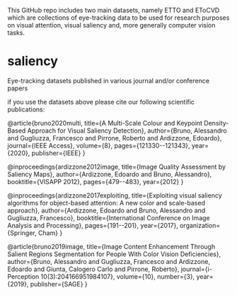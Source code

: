 This GitHub repo includes two main datasets, namely ETTO and EToCVD which are collections of eye-tracking data to be used for research purposes on visual attention, visual saliency and, more generally computer vision tasks. 


# saliency
Eye-tracking datasets published in various journal and/or conference papers

if you use the datasets above please cite our following scientific publications:

@article{bruno2020multi,
  title={A Multi-Scale Colour and Keypoint Density-Based Approach for Visual Saliency Detection},
  author={Bruno, Alessandro and Gugliuzza, Francesco and Pirrone, Roberto and Ardizzone, Edoardo},
  journal={IEEE Access},
  volume={8},
  pages={121330--121343},
  year={2020},
  publisher={IEEE}
}

@inproceedings{ardizzone2012image,
  title={Image Quality Assessment by Saliency Maps},
  author={Ardizzone, Edoardo and Bruno, Alessandro},
  booktitle={VISAPP 2012},
  pages={479--483},
  year={2012}
}

@inproceedings{ardizzone2017exploiting,
  title={Exploiting visual saliency algorithms for object-based attention: A new color and scale-based approach},
  author={Ardizzone, Edoardo and Bruno, Alessandro and Gugliuzza, Francesco},
  booktitle={International Conference on Image Analysis and Processing},
  pages={191--201},
  year={2017},
  organization={Springer, Cham}
}

@article{bruno2019image,
  title={Image Content Enhancement Through Salient Regions Segmentation for People With Color Vision Deficiencies},
  author={Bruno, Alessandro and Gugliuzza, Francesco and Ardizzone, Edoardo and Giunta, Calogero Carlo and Pirrone, Roberto},
  journal={i-Perception 10(3):204166951984107},
  volume={10},
  number={3},
  year={2019},
  publisher={SAGE}
}


